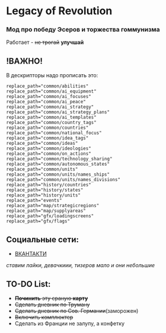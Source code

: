 # Legacy of Revolution
### Мод про победу Эсеров и торжества гоммунизма
Работает - ~~не трогай~~ **улучшай**

## !ВАЖНО!
В дескрипторы надо прописать это:
```
replace_path="common/abilities"
replace_path="common/ai_equipment"
replace_path="common/ai_focuses"
replace_path="common/ai_peace"
replace_path="common/ai_strategy"
replace_path="common/ai_strategy_plans"
replace_path="common/ai_templates"
replace_path="common/country_tags"
replace_path="common/countries"
replace_path="common/national_focus"
replace_path="common/idea_tags"
replace_path="common/ideas"
replace_path="common/ideologies"
replace_path="common/on_actions"
replace_path="common/technology_sharing"
replace_path="common/autonomous_states"
replace_path="common/units"
replace_path="common/units/names_ships"
replace_path="common/units/names_divisions"
replace_path="history/countries"
replace_path="history/states"
replace_path="history/units"
replace_path="events"
replace_path="map/strategicregions"
replace_path="map/supplyareas"
replace_path="gfx/loadingscreens"
replace_path="gfx/flags"
```

## Социальные сети:
* [ВКАНТАКТИ](https://vk.com/legacy_of_revolution)

*ставим лайки, девачкиии, тизеров мало и они небольшие*

## TO-DO List:
* ~~**Починить** эту сраную **карту**~~
* ~~Сделать дневник по Труману~~
* ~~Сделать дневник по Сов. Германии~~(заморожен) 
* ~~Включить комплюктер~~
* Сделать из Франции не залупу, а конфетку
